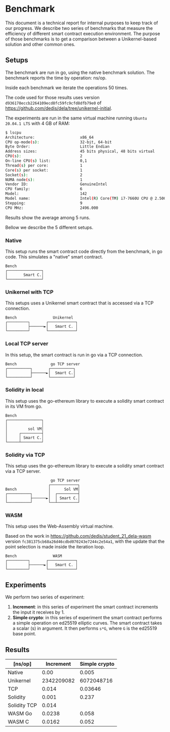 # Benchmark

This document is a technical report for internal purposes to keep track of our
progress. We describe two series of benchmarks that measure the efficiency of
different smart contract execution environment. The purpose of those benchmarks
is to get a comparison between a Unikernel-based solution and other common ones.

## Setups

The benchmark are run in go, using the native benchmark solution. The benchmark
reports the time by operation: ns/op.

Inside each benchmark we iterate the operations 50 times.

The code used for those results uses version
`d936178eccb2264109ecd8fc59fc9cfd8dfb79e0` of
https://github.com/dedis/dela/tree/unikernel-initial.

The experiments are run in the same virtual machine running `Ubuntu 20.04.1
LTS` with 4 GB of RAM:

```bash
$ lscpu
Architecture:                    x86_64
CPU op-mode(s):                  32-bit, 64-bit
Byte Order:                      Little Endian
Address sizes:                   45 bits physical, 48 bits virtual
CPU(s):                          2
On-line CPU(s) list:             0,1
Thread(s) per core:              1
Core(s) per socket:              1
Socket(s):                       2
NUMA node(s):                    1
Vendor ID:                       GenuineIntel
CPU family:                      6
Model:                           142
Model name:                      Intel(R) Core(TM) i7-7660U CPU @ 2.50GHz
Stepping:                        9
CPU MHz:                         2496.000
```

Results show the average among 5 runs.

Bellow we describe the 5 different setups.

### Native

This setup runs the smart contract code directly from the benchmark, in go
code. This simulates a "native" smart contract.

```
Bench
┌───────────────┐
│       Smart C.│
└───────────────┘
```

### Unikernel with TCP

This setups uses a Unikernel smart contract that is accessed via a TCP
connection.

```
Bench                Unikernel
┌─────────┐       ┌────────────┐
│         ├──────►│   Smart C. │
└─────────┘       └────────────┘
```

### Local TCP server

In this setup, the smart contract is run in go via a TCP connection.

```
Bench               go TCP server
┌──────────┐       ┌──────────┐
│          ├──────►│  Smart C.│
└──────────┘       └──────────┘
```

### Solidity in local

This setup uses the go-ethereum library to execute a solidity smart contract in
its VM from go.

```
Bench
┌───────────────┐
│               │
│         sol VM│
│     ┌─────────┤
│     │ Smart C.│
└─────┴─────────┘
 ```

### Solidity via TCP

This setup uses the go-ethereum library to execute a solidity smart contract via
a TCP server.

```
                    go TCP server
                   ┌────────────┐
Bench              │      Sol VM│
┌──────────┐       │  ┌─────────┤
│          ├──────►│  │ Smart C.│
└──────────┘       └──┴─────────┘
```

### WASM

This setup uses the Web-Assembly virtual machine.

Based on the work in https://github.com/dedis/student_21_dela-wasm version
`fc381375cb68a26d46cdbd070243e7244c2e54a1`, with the update that the point
selection is made inside the iteration loop.

```
Bench                WASM
┌─────────┐       ┌────────────┐
│         ├──────►│   Smart C. │
└─────────┘       └────────────┘
```

## Experiments

We perform two series of experiment:

1. **Increment**: in this series of experiment the smart contract increments
   the input it receives by 1.
2. **Simple crypto**: in this series of experiment the smart contract performs a
   simple operation on ed25519 elliptic curves. The smart contract takes a scalar (s) in argument. It then performs `s*G`, where `G` is the ed25519 base point.

## Results

|   [ns/op]    |Increment  |Simple crypto|
|--------------|-----------|-------------|
| Native       |0.00       |0.005        |
| Unikernel    |2342209082 |6072048716   |
| TCP          |0.014      |0.03646      |
| Solidity     |0.001      |0.237        |
| Solidity TCP |0.014      |             |
| WASM Go      |0.0238     |0.058        |
| WASM C       |0.0162     |0.052        |